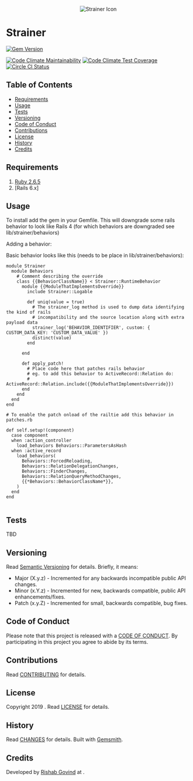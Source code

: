<p align="center">
  <img src="strainer.png" alt="Strainer Icon"/>
</p>

# Strainer

[![Gem Version](https://badge.fury.io/rb/strainer.svg)](http://badge.fury.io/rb/strainer)
<!-- Replace <id> with Code Climate repository ID. Remove this comment afterwards. -->
[![Code Climate Maintainability](https://api.codeclimate.com/v1/badges/<id>/maintainability)](https://codeclimate.com/github//strainer/maintainability)
[![Code Climate Test Coverage](https://api.codeclimate.com/v1/badges/<id>/test_coverage)](https://codeclimate.com/github//strainer/test_coverage)
[![Circle CI Status](https://circleci.com/gh//strainer.svg?style=svg)](https://circleci.com/gh//strainer)

<!-- Tocer[start]: Auto-generated, don't remove. -->

## Table of Contents

  - [Requirements](#requirements)
  - [Usage](#usage)
  - [Tests](#tests)
  - [Versioning](#versioning)
  - [Code of Conduct](#code-of-conduct)
  - [Contributions](#contributions)
  - [License](#license)
  - [History](#history)
  - [Credits](#credits)

<!-- Tocer[finish]: Auto-generated, don't remove. -->

## Requirements

1. [Ruby 2.6.5](https://www.ruby-lang.org)
2. [Rails 6.x]


## Usage

To install add the gem in your Gemfile.
This will downgrade some rails behavior to look like Rails 4 (for which behaviors are downgraded see lib/strainer/behaviors)

Adding a behavior:

Basic behavior looks like this (needs to be place in lib/strainer/behaviors):

```
module Strainer
  module Behaviors
    # Comment describing the override
    class {{BehaviorClassName}} < Strainer::RuntimeBehavior
      module {{ModuleThatImplementsOverride}}
        include Strainer::Logable

        def uniq(value = true)
          # The strainer_log method is used to dump data identifying the kind of rails
          # incompatibility and the source location along with extra payload data
          strainer_log('BEHAVIOR_IDENTIFIER', custom: { CUSTOM_DATA_KEY: 'CUSTOM_DATA_VALUE' })
          distinct(value)
        end

      end

      def apply_patch!
        # Place code here that patches rails behavior
        # eg. to add this behavior to ActiveRecord::Relation do:
        # ActiveRecord::Relation.include({{ModuleThatImplementsOverride}})
      end
    end
  end
end

# To enable the patch onload of the railtie add this behavior in patches.rb

def self.setup!(component)
  case component
  when :action_controller
    load_behaviors Behaviors::ParametersAsHash
  when :active_record
    load_behaviors(
      Behaviors::ForcedReloading,
      Behaviors::RelationDelegationChanges,
      Behaviors::FinderChanges,
      Behaviors::RelationQueryMethodChanges,
      {{*Behaviors::BehaviorClassName*}},
    )
  end
end


```

## Tests

TBD

## Versioning

Read [Semantic Versioning](https://semver.org) for details. Briefly, it means:

- Major (X.y.z) - Incremented for any backwards incompatible public API changes.
- Minor (x.Y.z) - Incremented for new, backwards compatible, public API enhancements/fixes.
- Patch (x.y.Z) - Incremented for small, backwards compatible, bug fixes.

## Code of Conduct

Please note that this project is released with a [CODE OF CONDUCT](CODE_OF_CONDUCT.md). By
participating in this project you agree to abide by its terms.

## Contributions

Read [CONTRIBUTING](CONTRIBUTING.md) for details.

## License

Copyright 2019 []().
Read [LICENSE](LICENSE.md) for details.

## History

Read [CHANGES](CHANGES.md) for details.
Built with [Gemsmith](https://github.com/bkuhlmann/gemsmith).

## Credits

Developed by [Rishab Govind]() at
[]().
